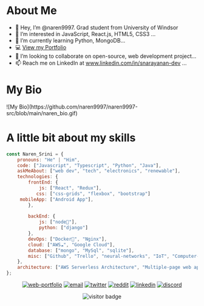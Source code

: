 #  About Me
-  👋 Hey, I’m @naren9997. Grad student from University of Windsor
- 👀 I’m interested in JavaScript, React.js, HTML5, CSS3 ...
- 🌱 I’m currently learning Python, MongoDB...
- 💻 [View my Portfolio](https://naren9997.github.io/)
- 💞️ I’m looking to collaborate on open-source, web development project...
- 📫 Reach me on LinkedIn at www.linkedin.com/in/snarayanan-dev ...

# My Bio
<a align="center">
![My Bio](https://github.com/naren9997/naren9997-src/blob/main/naren_bio.gif) 
    </a>

# A little bit about my skills
```javascript
const Naren_Srini = {
    pronouns: "He" | "Him",
    code: ["Javascript", "Typescript", "Python", "Java"],
    askMeAbout: ["web dev", "tech", "electronics", "renewable"],
    technologies: {
        frontEnd: {
            js: ["React", "Redux"],
           css: ["css-grids", "flexbox", "bootstrap"]
     mobileApp: ["Android App"],
        },
        
        backEnd: {
            js: ["node🚀"],
            python: ["django"]
        },
        devOps: ["Docker🐳", "Nginx"],
        cloud: ["AWS☁️", "Google Cloud"],
        database: ["mongo", "MySql", "sqlite"],
        misc: ["Github", "Trello", "neural-networks", "IoT", "Computer-Network", "SEO"],
    },
    architecture: ["AWS Serverless Architecture", "Multiple-page web applications"],
};
```
<p align="center">
  <a href="https://naren9997.github.io/"><img src="https://img.icons8.com/fluent/96/000000/domain.png" alt="web-portfolio"/></a>
  <a href="mailto:narenece0@gmail.com"><img src="https://img.icons8.com/color/96/000000/gmail.png" alt="email"/></a>
  <a href="https://twitter.com/NarenSrini7"><img src="https://img.icons8.com/color/96/000000/twitter-squared.png" alt="twitter"/></a>
  <a href="https://www.reddit.com/user/Pranay_Dev0"><img src="https://img.icons8.com/color/96/000000/reddit.png" alt="reddit"/></a>
  <a href="https://www.linkedin.com/in/snarayanan-dev/"><img src="https://img.icons8.com/color/96/000000/linkedin.png" alt="linkedin"/></a>
  <a href="mailto:Prasanna#2193"><img src="https://img.icons8.com/color/96/000000/discord-logo.png" alt="discord"/></a>
</p>
<p  align="center">
  <img src="https://visitor-badge.glitch.me/badge?page_id=naren9997.naren9997" alt="visitor badge"/>
</p>
<!---
naren9997/naren9997 is a ✨ special ✨ repository because its `README.md` (this file) appears on your GitHub profile.
You can click the Preview link to take a look at your changes.
--->
